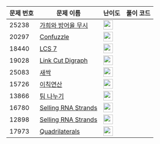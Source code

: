 | 문제 번호 | 문제 이름 | 난이도 | 풀이 코드 |
| --- | --- | --- | --- |
| 25238 | [가희와 방어율 무시](https://www.acmicpc.net/problem/25238) | <img height="25px" width="25px=" src="https://static.solved.ac/tier_small/2.svg"/> |  |
| 20297 | [Confuzzle](https://www.acmicpc.net/problem/20297) | <img height="25px" width="25px=" src="https://static.solved.ac/tier_small/21.svg"/> |  |
| 18440 | [LCS 7](https://www.acmicpc.net/problem/18440) | <img height="25px" width="25px=" src="https://static.solved.ac/tier_small/26.svg"/> |  |
| 19028 | [Link Cut Digraph](https://www.acmicpc.net/problem/19028) | <img height="25px" width="25px=" src="https://static.solved.ac/tier_small/27.svg"/> |  |
| 25083 | [새싹](https://www.acmicpc.net/problem/25083) | <img height="25px" width="25px=" src="https://static.solved.ac/tier_small/1.svg"/> |  |
| 15726 | [이칙연산](https://www.acmicpc.net/problem/15726) | <img height="25px" width="25px=" src="https://static.solved.ac/tier_small/2.svg"/> |  |
| 13866 | [팀 나누기](https://www.acmicpc.net/problem/13866) | <img height="25px" width="25px=" src="https://static.solved.ac/tier_small/2.svg"/> |  |
| 16780 | [Selling RNA Strands](https://www.acmicpc.net/problem/16780) | <img height="25px" width="25px=" src="https://static.solved.ac/tier_small/23.svg"/> |  |
| 12898 | [Selling RNA Strands](https://www.acmicpc.net/problem/12898) | <img height="25px" width="25px=" src="https://static.solved.ac/tier_small/23.svg"/> |  |
| 17973 | [Quadrilaterals](https://www.acmicpc.net/problem/17973) | <img height="25px" width="25px=" src="https://static.solved.ac/tier_small/23.svg"/> |  |
